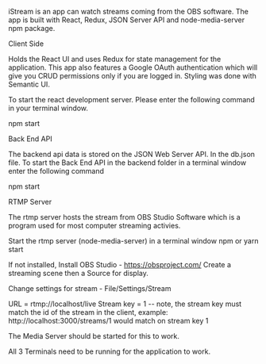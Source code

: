 iStream is an app can watch streams coming from the OBS software. The app is built with React, Redux, JSON Server API and node-media-server npm package. 

Client Side

Holds the React UI and uses Redux for state management for the application. This app also features a Google OAuth authentication which will give you CRUD permissions only if you are logged in. Styling was done with Semantic UI.

To start the react development server. Please enter the following command in your terminal window. 

npm start


Back End API

The backend api data is stored on the JSON Web Server API. In the db.json file. 
To start the Back End API in the backend folder in a terminal window enter the following command

npm start

RTMP Server

The rtmp server hosts the stream from OBS Studio Software which is a program used for most computer streaming activies. 

Start the rtmp server (node-media-server) in a terminal window npm or yarn start

If not installed, Install OBS Studio - https://obsproject.com/ Create a streaming scene then a Source for display.

Change settings for stream - File/Settings/Stream

URL = rtmp://localhost/live
Stream key = 1 -- note, the stream key must match the id of the stream in the client, example: http://localhost:3000/streams/1 would match on stream key 1

The Media Server should be started for this to work.

All 3 Terminals need to be running for the application to work.

